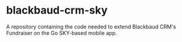 # blackbaud-crm-sky
A repository containing the code needed to extend Blackbaud CRM's Fundraiser on the Go SKY-based mobile app.
